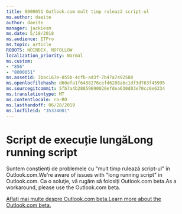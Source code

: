 ```yaml
---
title: 8000051 Outlook.com mult timp rulează script-ul
ms.author: daeite
author: daeite
manager: jackiesm
ms.date: 5/18/2018
ms.audience: ITPro
ms.topic: article
ROBOTS: NOINDEX, NOFOLLOW
localization_priority: Normal
ms.custom:
- "856"
- "8000051"
ms.assetid: 3bac167e-055b-4cfb-ad3f-7b47a7492588
ms.openlocfilehash: d60efa1f6438276cefd6208abc1df3d763f45995
ms.sourcegitcommit: 5fb7a4b28859690020efdea630d03e70cc0e6334
ms.translationtype: MT
ms.contentlocale: ro-RO
ms.lasthandoff: 06/28/2019
ms.locfileid: "35374001"
---
```

# <a name="long-running-script"></a><span data-ttu-id="edc04-102">Script de execuție lungă</span><span class="sxs-lookup"><span data-stu-id="edc04-102">Long running script</span></span>

<span data-ttu-id="edc04-103">Suntem conştienţi de problemele cu "mult timp rulează script-ul" în Outlook.com.</span><span class="sxs-lookup"><span data-stu-id="edc04-103">We're aware of issues with "long running script" in Outlook.com.</span></span> <span data-ttu-id="edc04-104">Ca o soluţie, vă rugăm să folosiţi Outlook.com beta.</span><span class="sxs-lookup"><span data-stu-id="edc04-104">As a workaround, please use the Outlook.com beta.</span></span>
  
[<span data-ttu-id="edc04-105">Aflaţi mai multe despre Outlook.com beta.</span><span class="sxs-lookup"><span data-stu-id="edc04-105">Learn more about the Outlook.com beta.</span></span>](https://go.microsoft.com/fwlink/p/?linkid=874356)
  